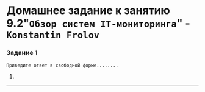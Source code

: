 # Домашнее задание к занятию 9.2"`Обзор систем IT-мониторинга`" - `Konstantin Frolov`




### Задание 1

`Приведите ответ в свободной форме........`

1.







---

